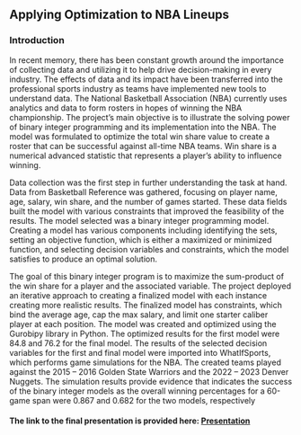 ## Applying Optimization to NBA Lineups

### Introduction
  In recent memory, there has been constant growth around the importance of collecting data and utilizing it to help drive decision-making in every industry. The effects of data and its impact have been transferred into the professional sports industry as teams have implemented new tools to understand data. The National Basketball Association (NBA) currently uses analytics and data to form rosters in hopes of winning the NBA championship. The project’s main objective is to illustrate the solving power of binary integer programming and its implementation into the NBA. The model was formulated to optimize the total win share value to create a roster that can be successful against all-time NBA teams. Win share is a numerical advanced statistic that represents a player’s ability to influence winning.
  
  Data collection was the first step in further understanding the task at hand. Data from Basketball Reference was gathered, focusing on player name, age, salary, win share, and the number of games started. These data fields built the model with various constraints that improved the feasibility of the results. The model selected was a binary integer programming model. Creating a model has various components including identifying the sets, setting an objective function, which is either a maximized or minimized function, and selecting decision variables and constraints, which the model satisfies to produce an optimal solution. 
  
  The goal of this binary integer program is to maximize the sum-product of the win share for a player and the associated variable. The project deployed an iterative approach to creating a finalized model with each instance creating more realistic results. The finalized model has constraints, which bind the average age, cap the max salary, and limit one starter caliber player at each position. The model was created and optimized using the Gurobipy library in Python. The optimized results for the first model were 84.8 and 76.2 for the final model. The results of the selected decision variables for the first and final model were imported into WhatIfSports, which performs game simulations for the NBA. The created teams played against the 2015 – 2016 Golden State Warriors and the 2022 – 2023 Denver Nuggets. The simulation results provide evidence that indicates the success of the binary integer models as the overall winning percentages for a 60-game span were 0.867 and 0.682 for the two models, respectively

#### The link to the final presentation is provided here: [Presentation](https://1drv.ms/p/s!Alxwy6tfpIPZg7ZIDs9wUXqUhcCSTA?e=bwT6Yt)
